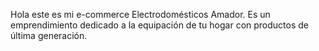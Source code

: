 Hola este es mi e-commerce Electrodomésticos Amador. Es un emprendimiento dedicado a la equipación de tu hogar con productos de última generación.
